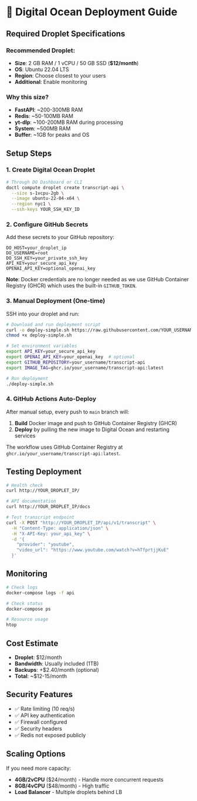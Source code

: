 # 🚀 Digital Ocean Deployment Guide

## Required Droplet Specifications

### Recommended Droplet:
- **Size**: 2 GB RAM / 1 vCPU / 50 GB SSD (**$12/month**)
- **OS**: Ubuntu 22.04 LTS
- **Region**: Choose closest to your users
- **Additional**: Enable monitoring

### Why this size?
- **FastAPI**: ~200-300MB RAM
- **Redis**: ~50-100MB RAM  
- **yt-dlp**: ~100-200MB RAM during processing
- **System**: ~500MB RAM
- **Buffer**: ~1GB for peaks and OS

## Setup Steps

### 1. Create Digital Ocean Droplet
```bash
# Through DO Dashboard or CLI
doctl compute droplet create transcript-api \
  --size s-1vcpu-2gb \
  --image ubuntu-22-04-x64 \
  --region nyc1 \
  --ssh-keys YOUR_SSH_KEY_ID
```

### 2. Configure GitHub Secrets
Add these secrets to your GitHub repository:

```
DO_HOST=your_droplet_ip
DO_USERNAME=root
DO_SSH_KEY=your_private_ssh_key
API_KEY=your_secure_api_key
OPENAI_API_KEY=optional_openai_key
```

**Note**: Docker credentials are no longer needed as we use GitHub Container Registry (GHCR) which uses the built-in `GITHUB_TOKEN`.

### 3. Manual Deployment (One-time)
SSH into your droplet and run:

```bash
# Download and run deployment script
curl -o deploy-simple.sh https://raw.githubusercontent.com/YOUR_USERNAME/transcript-api/main/deploy-simple.sh
chmod +x deploy-simple.sh

# Set environment variables
export API_KEY=your_secure_api_key
export OPENAI_API_KEY=your_openai_key  # optional
export GITHUB_REPOSITORY=your_username/transcript-api
export IMAGE_TAG=ghcr.io/your_username/transcript-api:latest

# Run deployment
./deploy-simple.sh
```

### 4. GitHub Actions Auto-Deploy
After manual setup, every push to `main` branch will:
1. **Build** Docker image and push to GitHub Container Registry (GHCR)
2. **Deploy** by pulling the new image to Digital Ocean and restarting services

The workflow uses GitHub Container Registry at `ghcr.io/your_username/transcript-api:latest`.

## Testing Deployment

```bash
# Health check
curl http://YOUR_DROPLET_IP/

# API documentation
curl http://YOUR_DROPLET_IP/docs

# Test transcript endpoint
curl -X POST "http://YOUR_DROPLET_IP/api/v1/transcript" \
  -H "Content-Type: application/json" \
  -H "X-API-Key: your_api_key" \
  -d '{
    "provider": "youtube",
    "video_url": "https://www.youtube.com/watch?v=hTfprtjjKuE"
  }'
```

## Monitoring

```bash
# Check logs
docker-compose logs -f api

# Check status
docker-compose ps

# Resource usage
htop
```

## Cost Estimate
- **Droplet**: $12/month
- **Bandwidth**: Usually included (1TB)
- **Backups**: +$2.40/month (optional)
- **Total**: ~$12-15/month

## Security Features
- ✅ Rate limiting (10 req/s)
- ✅ API key authentication
- ✅ Firewall configured
- ✅ Security headers
- ✅ Redis not exposed publicly

## Scaling Options
If you need more capacity:
- **4GB/2vCPU** ($24/month) - Handle more concurrent requests
- **8GB/4vCPU** ($48/month) - High traffic
- **Load Balancer** - Multiple droplets behind LB